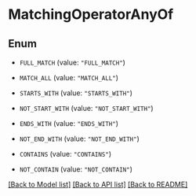 # MatchingOperatorAnyOf

## Enum


* `FULL_MATCH` (value: `"FULL_MATCH"`)

* `MATCH_ALL` (value: `"MATCH_ALL"`)

* `STARTS_WITH` (value: `"STARTS_WITH"`)

* `NOT_START_WITH` (value: `"NOT_START_WITH"`)

* `ENDS_WITH` (value: `"ENDS_WITH"`)

* `NOT_END_WITH` (value: `"NOT_END_WITH"`)

* `CONTAINS` (value: `"CONTAINS"`)

* `NOT_CONTAIN` (value: `"NOT_CONTAIN"`)


[[Back to Model list]](../README.md#documentation-for-models) [[Back to API list]](../README.md#documentation-for-api-endpoints) [[Back to README]](../README.md)


